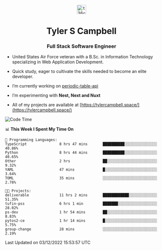 <p align="center">
<a href="https://www.linkedin.com/in/t36campbell" target="blank"><img align="center" src="https://ik.imagekit.io/t36campbell/Portfolio/linkedin.png.original_m8bbGgPh6.png" alt="t36campbell" height="30" width="30" /></a>
</p>
<h1 align="center">Tyler S Campbell</h1>
<h3 align="center">Full Stack Software Engineer</h3>

* United States Air Force veteran with a B.Sc. in Information Technology specializing in Web Application Development. 

* Quick study, eager to cultivate the skills needed to become an elite developer.

* I’m currently working on [periodic-table-api](https://github.com/t36campbell/periodic-table-api)

* I’m experimenting with **Nest, Next and Nuxt**

* All of my projects are available at [https://tylercampbell.space/](https://tylercampbell.space/)

<!--START_SECTION:waka-->
![Code Time](http://img.shields.io/badge/Code%20Time-2%2C032%20hrs%2019%20mins-blue)

📊 **This Week I Spent My Time On** 

```text
💬 Programming Languages: 
TypeScript               8 hrs 47 mins       ██████████░░░░░░░░░░░░░░░   40.86% 
Python                   8 hrs 44 mins       ██████████░░░░░░░░░░░░░░░   40.65% 
Other                    2 hrs               ██░░░░░░░░░░░░░░░░░░░░░░░   9.32% 
YAML                     47 mins             █░░░░░░░░░░░░░░░░░░░░░░░░   3.64% 
TOML                     35 mins             ░░░░░░░░░░░░░░░░░░░░░░░░░   2.78%

🐱‍💻 Projects: 
deliverable              11 hrs 2 mins       ████████████░░░░░░░░░░░░░   51.35% 
tufin-pss                6 hrs 1 min         ███████░░░░░░░░░░░░░░░░░░   28.02% 
ps-dev                   1 hr 54 mins        ██░░░░░░░░░░░░░░░░░░░░░░░   8.83% 
pytos2-ce                1 hr 14 mins        █░░░░░░░░░░░░░░░░░░░░░░░░   5.75% 
group-change             28 mins             ░░░░░░░░░░░░░░░░░░░░░░░░░   2.19%

```


 Last Updated on 03/12/2022 15:53:57 UTC
<!--END_SECTION:waka-->
